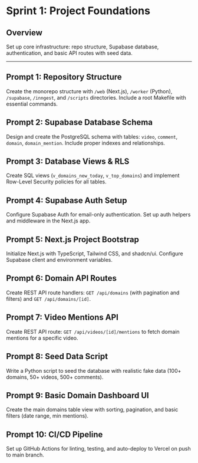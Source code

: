 # Sprint 1: Project Foundations

## Overview

Set up core infrastructure: repo structure, Supabase database, authentication, and basic API routes with seed data.

---

## Prompt 1: Repository Structure

Create the monorepo structure with `/web` (Next.js), `/worker` (Python), `/supabase`, `/inngest`, and `/scripts` directories. Include a root Makefile with essential commands.

## Prompt 2: Supabase Database Schema

Design and create the PostgreSQL schema with tables: `video`, `comment`, `domain`, `domain_mention`. Include proper indexes and relationships.

## Prompt 3: Database Views & RLS

Create SQL views (`v_domains_new_today`, `v_top_domains`) and implement Row-Level Security policies for all tables.

## Prompt 4: Supabase Auth Setup

Configure Supabase Auth for email-only authentication. Set up auth helpers and middleware in the Next.js app.

## Prompt 5: Next.js Project Bootstrap

Initialize Next.js with TypeScript, Tailwind CSS, and shadcn/ui. Configure Supabase client and environment variables.

## Prompt 6: Domain API Routes

Create REST API route handlers: `GET /api/domains` (with pagination and filters) and `GET /api/domains/[id]`.

## Prompt 7: Video Mentions API

Create REST API route: `GET /api/videos/[id]/mentions` to fetch domain mentions for a specific video.

## Prompt 8: Seed Data Script

Write a Python script to seed the database with realistic fake data (100+ domains, 50+ videos, 500+ comments).

## Prompt 9: Basic Domain Dashboard UI

Create the main domains table view with sorting, pagination, and basic filters (date range, min mentions).

## Prompt 10: CI/CD Pipeline

Set up GitHub Actions for linting, testing, and auto-deploy to Vercel on push to main branch.
